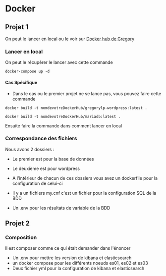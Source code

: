 # Docker

## Projet 1

On peut le lancer en local ou le voir sur [Docker hub de Gregory](https://hub.docker.com/repository/docker/gregorylp/gregorylp-wordpress/general) 

### Lancer en local

On peut le récupèrer le lancer avec cette commande
```
docker-compose up -d
```

#### Cas Spécifique

- Dans le cas ou le premier projet ne se lance pas, vous pouvez faire cette commande
```
docker build -t nomdevotreDockerHub/gregorylp-wordpress:latest .

docker build -t nomdevotreDockerHub/mariadb:latest .
```

Ensuite faire la commande dans comment lancer en local

### Correspondance des fichiers

Nous avons 2 dossiers :

- Le premier est pour la base de données
- Le deuxième est pour wordpress

- A l'intérieur de chacun de ces dossiers vous avez un dockerfile pour la configuration de celui-ci

- Il y a un fichiers my.cnf c'est un fichier pour la configuration SQL de la BDD

- Un .env pour les résultats de variable de la BDD

## Projet 2

### Composition

Il est composer comme ce qui était demander dans l'énoncer

- Un .env pour mettre les version de kibana et elasticsearch
- un docker compose pour les différents noeuds es01, es02 et es03
- Deux fichier yml pour la configuration de kibana et elasticsearch
